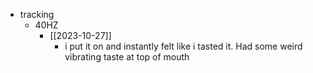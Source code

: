   * tracking
    * 40HZ
      * [[2023-10-27]]
        * i put it on and instantly felt like i tasted it. Had some weird vibrating taste at top of mouth
